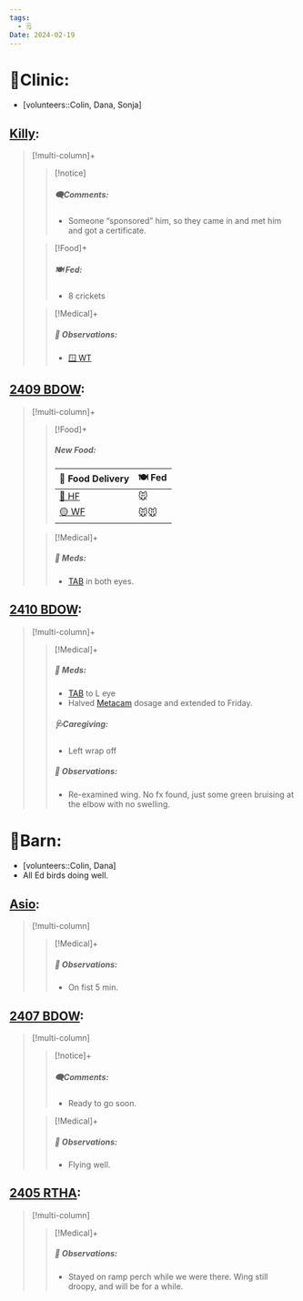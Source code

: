 ```yaml
---
tags:
  - 🗒️
Date: 2024-02-19
---
```


# 🏥Clinic:
- [volunteers::Colin, Dana, Sonja]

## [Killy](../RARE%20Birds/Ed%20Birds/Killy.md):
> [!multi-column]+
>
>> [!notice]
>> ##### 🗨️Comments:
>> - Someone “sponsored” him, so they came in and met him and got a certificate. 
>
>> [!Food]+
>> ##### 🍽️ Fed:
>> - 8 crickets
>
>> [!Medical]+
>> ##### 🔭 Observations:
>> - [🪟 WT](../Admin/Codes/Window%20time.md)

## [2409 BDOW](../RARE%20Birds/2409%20BDOW.md):
> [!multi-column]+
>
>> [!Food]+
>> ##### New Food:
>> |🚚 Food Delivery| 🍽️ Fed|
>> |---|---|
>>|[🫱 HF](../Admin/Codes/Handfed.md)|🐭|
>>|[🟡 WF](../Admin/Codes/Whole%20food.md)|🐭🐭
>
>> [!Medical]+
>> ##### 💊 Meds:
>> - [TAB](../Admin/Codes/Medication/Triple%20Antibiotic.md) in both eyes.
>>

## [2410 BDOW](../RARE%20Birds/2410%20BDOW.md):
> [!multi-column]+
>
>> [!Medical]+
>> ##### 💊 Meds:
>> - [TAB](../Admin/Codes/Medication/Triple%20Antibiotic.md) to L eye
>> - Halved [Metacam](../Admin/Codes/Medication/Metacam.md) dosage and extended to Friday.
>>
>> ##### 🩺Caregiving:
>> - Left wrap off
>>
>> ##### 🔭 Observations:
>> - Re-examined wing. No fx found, just some green bruising at the elbow with no swelling.

# 🏡Barn:
- [volunteers::Colin, Dana]
- All Ed birds doing well.

## [Asio](../RARE%20Birds/Ed%20Birds/Asio.md):
> [!multi-column]
>
>> [!Medical]+
>> ##### 🔭 Observations:
>> - On fist 5 min.

## [2407 BDOW](../RARE%20Birds/2407%20BDOW.md):
> [!multi-column]
>
>> [!notice]+
>> ##### 🗨️Comments:
>> - Ready to go soon.
>
>> [!Medical]+
>> ##### 🔭 Observations:
>> - Flying well.

## [2405 RTHA](../RARE%20Birds/2405%20RTHA.md):
> [!multi-column]
>
>> [!Medical]+
>> ##### 🔭 Observations:
>> - Stayed on ramp perch while we were there. Wing still droopy, and will be for a while.

